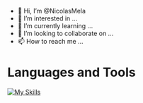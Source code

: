 - 👋 Hi, I’m @NicolasMela
- 👀 I’m interested in ...
- 🌱 I’m currently learning ...
- 💞️ I’m looking to collaborate on ...
- 📫 How to reach me ...

<!---
NicolasMela/NicolasMela is a ✨ special ✨ repository because its `README.md` (this file) appears on your GitHub profile.
You can click the Preview link to take a look at your changes.
--->

# Languages and Tools

[![My Skills](https://skillicons.dev/icons?i=mysql,postgres,py,r,vscode)](https://skillicons.dev)
